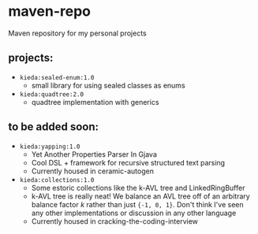 # maven-repo
Maven repository for my personal projects

## projects:
* `kieda:sealed-enum:1.0`
  * small library for using sealed classes as enums
* `kieda:quadtree:2.0`
  * quadtree implementation with generics

## to be added soon:
* `kieda:yapping:1.0`
  * Yet Another Properties Parser In Gjava
  * Cool DSL + framework for recursive structured text parsing
  * Currently housed in ceramic-autogen
* `kieda:collections:1.0`
  * Some estoric collections like the k-AVL tree and LinkedRingBuffer
  * k-AVL tree is really neat! We balance an AVL tree off of an arbitrary balance factor *k* rather than just `{-1, 0, 1}`. Don't think I've seen any other implementations or discussion in any other language
  * Currently housed in cracking-the-coding-interview
